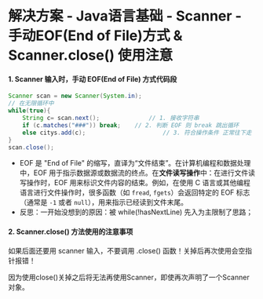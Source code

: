 # 解决方案 - Java语言基础 - Scanner - 手动EOF(End of File)方式 & Scanner.close() 使用注意



#### 1. Scanner 输入时，手动 EOF(End of File) 方式代码段

```java
Scanner scan = new Scanner(System.in);
// 在无限循环中
while(true){
    String c= scan.next();				// 1. 接收字符串
    if (c.matches("###")) break;	// 2. 判断 EOF 则 break 跳出循环
    else citys.add(c);						// 3. 符合操作条件 正常往下走
}
scan.close();
```

- EOF 是 "End of File" 的缩写，直译为“文件结束”。在计算机编程和数据处理中，EOF 用于指示数据源或数据流的终点。在**文件读写操作**中：在进行文件读写操作时，EOF 用来标识文件内容的结束。例如，在使用 C 语言或其他编程语言进行文件操作时，很多函数（如 `fread`, `fgets`）会返回特定的 EOF 标志（通常是 `-1` 或者 `null`），用来指示已经读到文件末尾。
- 反思：一开始没想到的原因：被 while(!hasNextLine) 先入为主限制了思路；



#### 2. Scanner.close() 方法使用的注意事项

如果后面还要用 scanner 输入，不要调用 .close() 函数！关掉后再次使用会空指针报错！

因为使用close()关掉之后将无法再使用Scanner，即使再次声明了一个Scanner对象。

